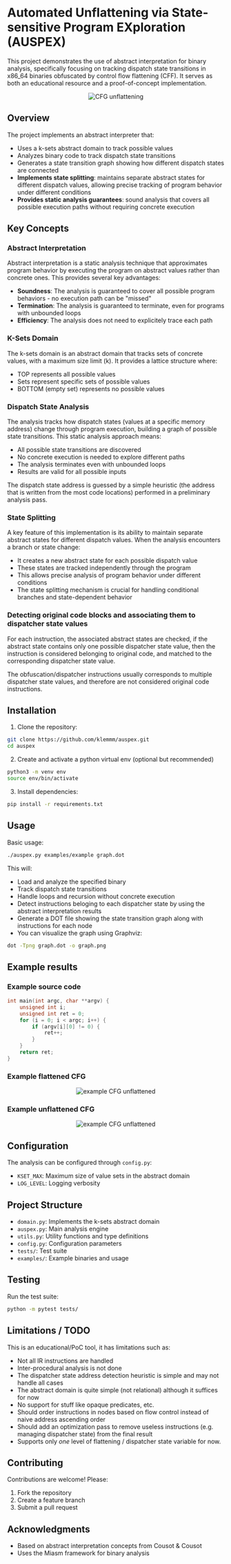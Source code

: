 # Automated Unflattening via State-sensitive Program EXploration (AUSPEX)

This project demonstrates the use of abstract interpretation for binary analysis, specifically focusing on tracking dispatch state transitions in x86_64 binaries obfuscated by control flow flattening (CFF). It serves as both an educational resource and a proof-of-concept implementation.

<p align="center">
  <img src="https://raw.githubusercontent.com/klemmm/auspex/refs/heads/main/doc/schema.png" alt="CFG unflattening"/>
</p>

## Overview

The project implements an abstract interpreter that:
- Uses a k-sets abstract domain to track possible values
- Analyzes binary code to track dispatch state transitions
- Generates a state transition graph showing how different dispatch states are connected
- **Implements state splitting**: maintains separate abstract states for different dispatch values, allowing precise tracking of program behavior under different conditions
- **Provides static analysis guarantees**: sound analysis that covers all possible execution paths without requiring concrete execution

## Key Concepts

### Abstract Interpretation
Abstract interpretation is a static analysis technique that approximates program behavior by executing the program on abstract values rather than concrete ones. This provides several key advantages:

- **Soundness**: The analysis is guaranteed to cover all possible program behaviors - no execution path can be "missed"
- **Termination**: The analysis is guaranteed to terminate, even for programs with unbounded loops
- **Efficiency**: The analysis does not need to explicitely trace each path

### K-Sets Domain
The k-sets domain is an abstract domain that tracks sets of concrete values, with a maximum size limit (k). It provides a lattice structure where:
- TOP represents all possible values
- Sets represent specific sets of possible values
- BOTTOM (empty set) represents no possible values

### Dispatch State Analysis
The analysis tracks how dispatch states (values at a specific memory address) change through program execution, building a graph of possible state transitions. This static analysis approach means:
- All possible state transitions are discovered
- No concrete execution is needed to explore different paths
- The analysis terminates even with unbounded loops
- Results are valid for all possible inputs

The dispatch state address is guessed by a simple heuristic (the address that is written from the most code locations) performed in a preliminary analysis pass.

### State Splitting
A key feature of this implementation is its ability to maintain separate abstract states for different dispatch values. When the analysis encounters a branch or state change:
- It creates a new abstract state for each possible dispatch value
- These states are tracked independently through the program
- This allows precise analysis of program behavior under different conditions
- The state splitting mechanism is crucial for handling conditional branches and state-dependent behavior

### Detecting original code blocks and associating them to dispatcher state values

For each instruction, the associated abstract states are checked, if the abstract state contains only one possible dispatcher state value, then the instruction is considered belonging to original code, and matched to the corresponding dispatcher state value.

The obfuscation/dispatcher instructions usually corresponds to multiple dispatcher state values, and therefore are not considered original code instructions.

## Installation

1. Clone the repository:
```bash
git clone https://github.com/klemmm/auspex.git
cd auspex
```

2. Create and activate a python virtual env (optional but recommended)
```bash
python3 -m venv env
source env/bin/activate
```

3. Install dependencies:
```bash
pip install -r requirements.txt
```

## Usage

Basic usage:
```bash
./auspex.py examples/example graph.dot
```

This will:
- Load and analyze the specified binary
- Track dispatch state transitions
- Handle loops and recursion without concrete execution
- Detect instructions beloging to each dispatcher state by using the abstract interpretation results
- Generate a DOT file showing the state transition graph along with instructions for each node
- You can visualize the graph using Graphviz:
```bash
dot -Tpng graph.dot -o graph.png
```

## Example results 

### Example source code

```c
int main(int argc, char **argv) {
    unsigned int i;
    unsigned int ret = 0;
    for (i = 0; i < argc; i++) {
        if (argv[i][0] != 0) {
            ret++;
        }
    }
    return ret;
}
```

### Example flattened CFG

<p align="center">
  <img src="https://raw.githubusercontent.com/klemmm/auspex/refs/heads/main/examples/example-flattened.png" alt="example CFG unflattened"/>
</p>

### Example unflattened CFG

<p align="center">
  <img src="https://raw.githubusercontent.com/klemmm/auspex/refs/heads/main/examples/example.png" alt="example CFG unflattened"/>
</p>

## Configuration

The analysis can be configured through `config.py`:
- `KSET_MAX`: Maximum size of value sets in the abstract domain
- `LOG_LEVEL`: Logging verbosity

## Project Structure

- `domain.py`: Implements the k-sets abstract domain
- `auspex.py`: Main analysis engine
- `utils.py`: Utility functions and type definitions
- `config.py`: Configuration parameters
- `tests/`: Test suite
- `examples/`: Example binaries and usage

## Testing

Run the test suite:
```bash
python -m pytest tests/
```

## Limitations / TODO

This is an educational/PoC tool, it has limitations such as: 
- Not all IR instructions are handled
- Inter-procedural analysis is not done
- The dispatcher state address detection heuristic is simple and may not handle all cases
- The abstract domain is quite simple (not relational) although it suffices for now 
- No support for stuff like opaque predicates, etc. 
- Should order instructions in nodes based on flow control instead of naive address ascending order
- Should add an optimization pass to remove useless instructions (e.g. managing dispatcher state) from the final result
- Supports only *one* level of flattening / dispatcher state variable for now.

## Contributing

Contributions are welcome! Please:
1. Fork the repository
2. Create a feature branch
3. Submit a pull request

## Acknowledgments

- Based on abstract interpretation concepts from Cousot & Cousot
- Uses the Miasm framework for binary analysis 
